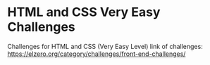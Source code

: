 # HTML and CSS Very Easy Challenges
Challenges for HTML and CSS (Very Easy Level)
link of challenges: https://elzero.org/category/challenges/front-end-challenges/
